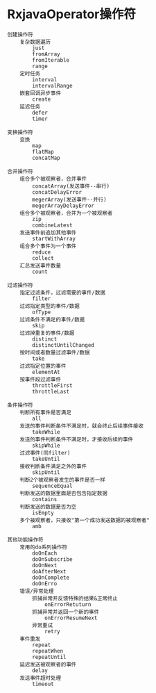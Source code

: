 # RxjavaOperator操作符
	创建操作符
		复杂数据遍历
			just
			fromArray
			fromIterable
			range
		定时任务
			interval
			intervalRange
		嵌套回调异步事件
			create
		延迟任务
			defer
			timer
	
	变换操作符
		变换
			map
			flatMap
			concatMap
	
	合并操作符
		组合多个被观察者，合并事件
			concatArray(发送事件--串行)
			concatDelayError
			megerArray(发送事件--并行)
			megerArrayDelayError
		组合多个被观察者，合并为一个被观察者
			zip
			combineLatest
		发送事件前追加其他事件
			startWithArray
		组合多个事件为一个事件
			reduce
			collect
		汇总发送事件数量
			count
	
	过滤操作符
		指定过滤条件，过滤需要的事件/数据
			filter
		过滤指定类型的事件/数据
			ofType
		过滤条件不满足的事件/数据
			skip
		过滤掉重复的事件/数据
			distinct
			distinctUntilChanged
		按时间或者数量过滤事件/数据
			take
		过滤指定位置的事件
			elementAt
		按事件段过滤事件
			throttleFirst
			throttleLast
	
	条件操作符
		判断所有事件是否满足
			all
		发送的事件判断条件不满足时，就会终止后续事件接收
			takeWhile
		发送的事件判断条件不满足时，才接收后续的事件
			skipWhile
		过滤事件(同filter)
			takeUntil
		接收判断条件满足之外的事件
			skipUntil
		判断2个被观察者发生的事件是否一样
			sequenceEqual
		判断发送的数据里面是否包含指定数据
			contains
		判断发送的数据是否为空
			isEmpty
		多个被观察者，只接收"第一个成功发送数据的被观察者"
			amb
	
	其他功能操作符
		常用的do系列操作符
			doOnEach
			doOnSubscribe
			doOnNext
			doAfterNext
			doOnComplete
			doOnErro
		错误/异常处理
			抓捕异常并反馈特殊的结果&正常终止
				onErrorRetuturn
			抓捕异常并返回一个新的事件
				onErrorResumeNext
			异常重试
				retry
		事件重发
			repeat
			repeatWhen
			repeatUntil
		延迟发送被观察者的事件
			delay
		发送事件超时处理
			timeout